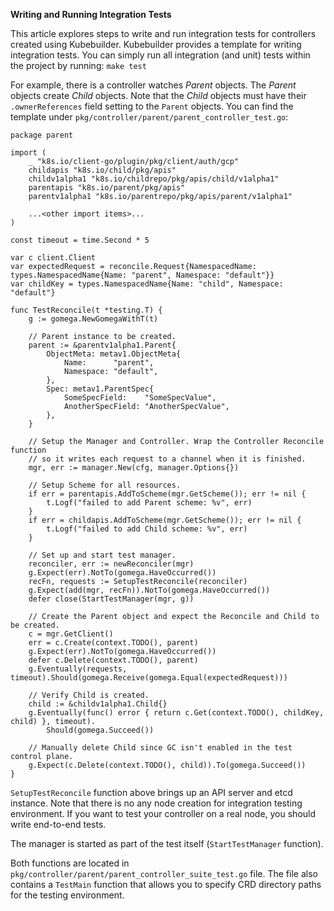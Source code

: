 **Writing and Running Integration Tests**

This article explores steps to write and run integration tests for controllers created using Kubebuilder. Kubebuilder provides a template for writing integration tests. You can simply run all integration (and unit) tests within the project by running: `make test`

For example, there is a controller watches *Parent* objects. The *Parent* objects create *Child* objects. Note that the *Child* objects must have their `.ownerReferences` field setting to the `Parent` objects. You can find the template under `pkg/controller/parent/parent_controller_test.go`:
```
package parent

import (
	_ "k8s.io/client-go/plugin/pkg/client/auth/gcp"
	childapis "k8s.io/child/pkg/apis"
	childv1alpha1 "k8s.io/childrepo/pkg/apis/child/v1alpha1"
	parentapis "k8s.io/parent/pkg/apis"
	parentv1alpha1 "k8s.io/parentrepo/pkg/apis/parent/v1alpha1"

	...<other import items>...
)

const timeout = time.Second * 5

var c client.Client
var expectedRequest = reconcile.Request{NamespacedName: types.NamespacedName{Name: "parent", Namespace: "default"}}
var childKey = types.NamespacedName{Name: "child", Namespace: "default"}

func TestReconcile(t *testing.T) {
	g := gomega.NewGomegaWithT(t)

	// Parent instance to be created.
	parent := &parentv1alpha1.Parent{
		ObjectMeta: metav1.ObjectMeta{
			Name:      "parent",
			Namespace: "default",
		},
		Spec: metav1.ParentSpec{
			SomeSpecField:    "SomeSpecValue",
			AnotherSpecField: "AnotherSpecValue",
		},
	}

	// Setup the Manager and Controller. Wrap the Controller Reconcile function
	// so it writes each request to a channel when it is finished.
	mgr, err := manager.New(cfg, manager.Options{})

	// Setup Scheme for all resources.
	if err = parentapis.AddToScheme(mgr.GetScheme()); err != nil {
		t.Logf("failed to add Parent scheme: %v", err)
	}
	if err = childapis.AddToScheme(mgr.GetScheme()); err != nil {
		t.Logf("failed to add Child scheme: %v", err)
	}

	// Set up and start test manager.
	reconciler, err := newReconciler(mgr)
	g.Expect(err).NotTo(gomega.HaveOccurred())
	recFn, requests := SetupTestReconcile(reconciler)
	g.Expect(add(mgr, recFn)).NotTo(gomega.HaveOccurred())
	defer close(StartTestManager(mgr, g))

	// Create the Parent object and expect the Reconcile and Child to be created.
	c = mgr.GetClient()
	err = c.Create(context.TODO(), parent)
	g.Expect(err).NotTo(gomega.HaveOccurred())
	defer c.Delete(context.TODO(), parent)
	g.Eventually(requests, timeout).Should(gomega.Receive(gomega.Equal(expectedRequest)))

	// Verify Child is created.
	child := &childv1alpha1.Child{}
	g.Eventually(func() error { return c.Get(context.TODO(), childKey, child) }, timeout).
		Should(gomega.Succeed())

	// Manually delete Child since GC isn't enabled in the test control plane.
	g.Expect(c.Delete(context.TODO(), child)).To(gomega.Succeed())
}
```

`SetupTestReconcile` function above brings up an API server and etcd instance. Note that there is no any node creation for integration testing environment. If you want to test your controller on a real node, you should write end-to-end tests.

The manager is started as part of the test itself (`StartTestManager` function).

Both functions are located in `pkg/controller/parent/parent_controller_suite_test.go` file. The file also contains a `TestMain` function that allows you to specify CRD directory paths for the testing environment.
